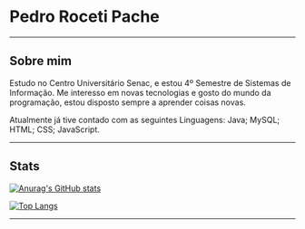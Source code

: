 # Pedro Roceti Pache
---

Sobre mim
-
Estudo no Centro Universitário Senac, e estou 4º Semestre de Sistemas de Informação. Me interesso em novas tecnologias e gosto do mundo da programação, estou disposto sempre a aprender coisas novas.

Atualmente já tive contado com as seguintes Linguagens:
Java;
MySQL;
HTML;
CSS;
JavaScript.

---
Stats
-
[![Anurag's GitHub stats](https://github-readme-stats.vercel.app/api?username=PacheRoceti&theme=apprentice&)](https://github.com/anuraghazra/github-readme-stats)

[![Top Langs](https://github-readme-stats.vercel.app/api/top-langs/?username=PacheRoceti&theme=apprentice)](https://github.com/anuraghazra/github-readme-stats)

---

